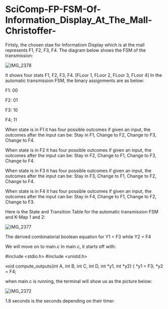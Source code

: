 # SciComp-FP-FSM-Of-Information_Display_At_The_Mall-Christoffer-

Firtsly, the chosen stae for Informatiom Display which is at the mall represents F1, F2, F3, F4.
The diagram below shows the FSM of the transmission:


![IMG_2378](https://user-images.githubusercontent.com/115225767/209980476-cafabb62-a4dc-432c-af1e-b42a295c0305.JPG)


It shows four stats  F1, F2, F3, F4. [FLoor 1, FLoor 2, FLoor 3, FLoor 4]
In the automatic transmission FSM, the binary assignments are as below:

F1: 00

F2: 01

F3: 10

F4; 11

When state is in F1 it has four possible outcomes if given an input, the outcomes after the input can be: Stay in F1, Change to F2, Change to F3, Change to F4.

When state is in F2 it has four possible outcomes if given an input, the outcomes after the input can be: Stay in F2, Change to F1, Change to F3, Change to F4.

When state is in F3 it has four possible outcomes if given an input, the outcomes after the input can be: Stay in F3, Change to F1, Change to F2, Change to F4.

When state is in F4 it has four possible outcomes if given an input, the outcomes after the input can be: Stay in F4, Change to F1, Change to F2, Change to F3.







 Here is the State and Transition Table for the automatic transmission FSM and K-Map 1 and 2:
 
 
 
 
 
 
 ![IMG_2377](https://user-images.githubusercontent.com/115225767/209980508-855ffa51-56ed-439f-bfb9-84861f5ac76c.JPG)

 
 The derived combinatorial boolean equation for Y1 = F3 while Y2 = F4
 
We will move on to main.c
In  main.c, it starts off with:

#include <stdio.h>
#include <unistd.h>

void compute_outputs(int A, int B, int C, int D, int *y1, int *y2) {
*y1 = F3;
*y2 = F4;


when main.c is running, the terminal will show us as the picture below:





![IMG_2372](https://user-images.githubusercontent.com/115225767/209981251-f0dacf65-e9dd-4e89-86df-4788b5780b6e.jpg)

1.8 seconds is the seconds depending on their timer.

